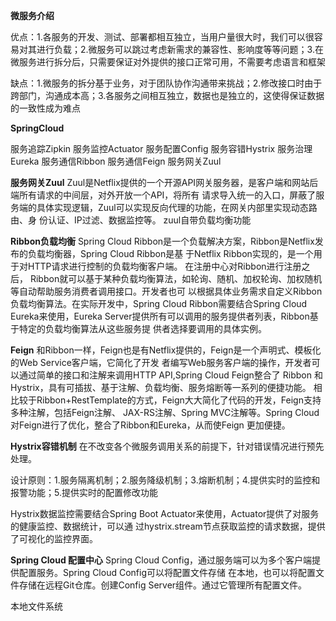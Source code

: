 **微服务介绍**

优点：1.各服务的开发、测试、部署都相互独立，当用户量很大时，我们可以很容易对其进行负载；2.微服务可以跳过考虑新需求的兼容性、影响度等等问题；3.在微服务进行拆分后，只需要保证对外提供的接口正常可用，不需要考虑语言和框架

缺点：1.微服务的拆分基于业务，对于团队协作沟通带来挑战；2.修改接口时由于跨部门，沟通成本高；3.各服务之间相互独立，数据也是独立的，这使得保证数据的一致性成为难点

**SpringCloud**

服务追踪Zipkin
服务监控Actuator
服务配置Config
服务容错Hystrix
服务治理Eureka
服务通信Ribbon
服务通信Feign
服务网关Zuul

**服务网关Zuul**
Zuul是Netflix提供的一个开源API网关服务器，是客户端和网站后端所有请求的中间层，对外开放一个API，将所有
请求导入统一的入口，屏蔽了服务端的具体实现逻辑，Zuul可以实现反向代理的功能，在网关内部里实现动态路由、身
份认证、IP过滤、数据监控等。 zuul自带负载均衡功能

**Ribbon负载均衡**
Spring Cloud Ribbon是一个负载解决方案，Ribbon是Netflix发布的负载均衡器，Spring Cloud Ribbon是基
于Netflix Ribbon实现的，是一个用于对HTTP请求进行控制的负载均衡客户端。 在注册中心对Ribbon进行注册之后，
Ribbon就可以基于某种负载均衡算法，如轮询、随机、加权轮询、加权随机等自动帮助服务消费者调用接口。开发者也可
以根据具体业务需求自定义Ribbon负载均衡算法。在实际开发中，Spring Cloud Ribbon需要结合Spring Cloud 
Eureka来使用，Eureka Server提供所有可以调用的服务提供者列表，Ribbon基于特定的负载均衡算法从这些服务提
供者选择要调用的具体实例。

**Feign**
和Ribbon一样，Feign也是有Netflix提供的，Feign是一个声明式、模板化的Web Service客户端，它简化了开发
者编写Web服务客户端的操作，开发者可以通过简单的接口和注解来调用HTTP API,Spring Cloud Feign整合了
Ribbon 和 Hystrix，具有可插拔、基于注解、负载均衡、服务熔断等一系列的便捷功能。
相比较于Ribbon+RestTemplate的方式，Feign大大简化了代码的开发，Feign支持多种注解，包括Feign注解、
JAX-RS注解、Spring MVC注解等。Spring Cloud对Feign进行了优化，整合了Ribbon和Eureka，从而使Feign
更加便捷。

**Hystrix容错机制**
在不改变各个微服务调用关系的前提下，针对错误情况进行预先处理。

设计原则：1.服务隔离机制；2.服务降级机制；3.熔断机制；4.提供实时的监控和报警功能；5.提供实时的配置修改功能

Hystrix数据监控需要结合Spring Boot Actuator来使用，Actuator提供了对服务的健康监控、数据统计，可以通
过hystrix.stream节点获取监控的请求数据，提供了可视化的监控界面。

**Spring Cloud 配置中心**
Spring Cloud Config，通过服务端可以为多个客户端提供配置服务。Spring Cloud Config可以将配置文件存储
在本地，也可以将配置文件存储在远程Git仓库。创建Config Server组件。通过它管理所有配置文件。

本地文件系统
